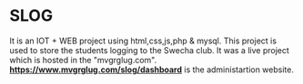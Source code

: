 # SLOG
It is an IOT + WEB project using html,css,js,php &amp; mysql. This project is used to store the students logging to the Swecha club. It was a live project which is hosted in the "mvgrglug.com".
**https://www.mvgrglug.com/slog/dashboard** is the administartion website.
